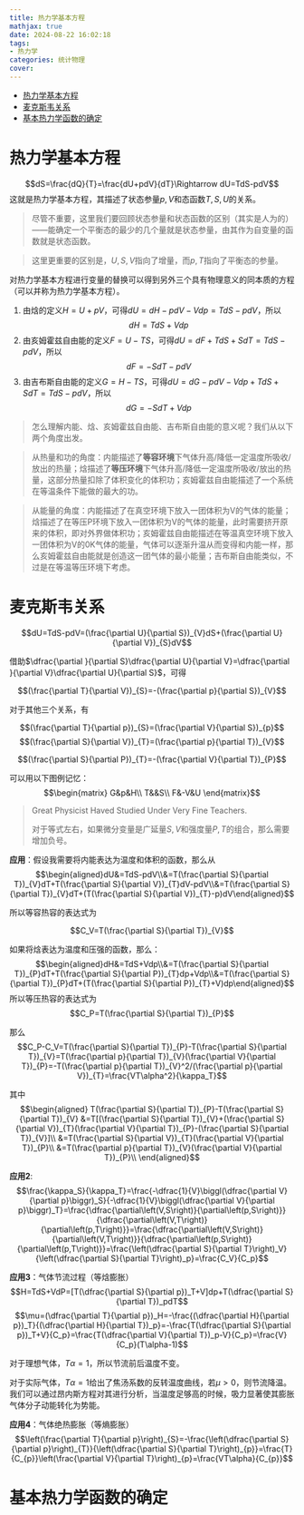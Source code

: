 ```yaml
---
title: 热力学基本方程
mathjax: true
date: 2024-08-22 16:02:18
tags: 
- 热力学
categories: 统计物理
cover:
---
```

- [热力学基本方程](#热力学基本方程)
- [麦克斯韦关系](#麦克斯韦关系)
- [基本热力学函数的确定](#基本热力学函数的确定)

# 热力学基本方程

$$dS=\frac{dQ}{T}=\frac{dU+pdV}{dT}\Rightarrow dU=TdS-pdV$$
这就是热力学基本方程，其描述了状态参量$p,V$和态函数$T,S,U$的关系。

>尽管不重要，这里我们要回顾状态参量和状态函数的区别（其实是人为的）——能确定一个平衡态的最少的几个量就是状态参量，由其作为自变量的函数就是状态函数。

>这里更重要的区别是，$U,S,V$指向了增量，而$p,T$指向了平衡态的参量。

对热力学基本方程进行变量的替换可以得到另外三个具有物理意义的同本质的方程（可以并称为热力学基本方程）。

1. 由焓的定义$H=U+pV$，可得$dU=dH-pdV-Vdp=TdS-pdV$，所以
$$dH=TdS+Vdp$$
2. 由亥姆霍兹自由能的定义$F=U-TS$，可得$dU=dF+TdS+SdT=TdS-pdV$，所以
$$dF=-SdT-pdV$$
3. 由吉布斯自由能的定义$G=H-TS$，可得$dU=dG-pdV-Vdp+TdS+SdT=TdS-pdV$，所以
$$dG=-SdT+Vdp$$

>怎么理解内能、焓、亥姆霍兹自由能、吉布斯自由能的意义呢？我们从以下两个角度出发。

>从热量和功的角度：内能描述了**等容环境**下气体升高/降低一定温度所吸收/放出的热量；焓描述了**等压环境**下气体升高/降低一定温度所吸收/放出的热量，这部分热量扣除了体积变化的体积功；亥姆霍兹自由能描述了一个系统在等温条件下能做的最大的功。

>从能量的角度：内能描述了在真空环境下放入一团体积为V的气体的能量；焓描述了在等压P环境下放入一团体积为V的气体的能量，此时需要挤开原来的体积，即对外界做体积功；亥姆霍兹自由能描述在等温真空环境下放入一团体积为V的0K气体的能量，气体可以逐渐升温从而变得和内能一样，那么亥姆霍兹自由能就是创造这一团气体的最小能量；吉布斯自由能类似，不过是在等温等压环境下考虑。

# 麦克斯韦关系
$$dU=TdS-pdV=(\frac{\partial U}{\partial S})_{V}dS+(\frac{\partial U}{\partial V})_{S}dV$$

借助$\dfrac{\partial }{\partial S}\dfrac{\partial U}{\partial V}=\dfrac{\partial }{\partial V}\dfrac{\partial U}{\partial S}$，可得

$$(\frac{\partial T}{\partial V})_{S}=-(\frac{\partial p}{\partial S})_{V}$$

对于其他三个关系，有

$$(\frac{\partial T}{\partial p})_{S}=(\frac{\partial V}{\partial S})_{p}$$
$$(\frac{\partial S}{\partial V})_{T}=(\frac{\partial p}{\partial T})_{V}$$

$$(\frac{\partial S}{\partial P})_{T}=-(\frac{\partial V}{\partial T})_{P}$$

可以用以下图例记忆：
$$\begin{matrix}
G&p&H\\
T&&S\\
F&-V&U
\end{matrix}$$

> Great Physicist Haved Studied Under Very Fine Teachers.
>
> 对于等式左右，如果微分变量是广延量$S,V$和强度量$P,T$的组合，那么需要增加负号。


**应用**：假设我需要将内能表达为温度和体积的函数，那么从
$$\begin{aligned}dU&=TdS-pdV\\&=T(\frac{\partial S}{\partial T})_{V}dT+T(\frac{\partial S}{\partial V})_{T}dV-pdV\\&=T(\frac{\partial S}{\partial T})_{V}dT+(T(\frac{\partial S}{\partial V})_{T}-p)dV\end{aligned}$$

所以等容热容的表达式为

$$C_V=T(\frac{\partial S}{\partial T})_{V}$$

如果将焓表达为温度和压强的函数，那么：
$$\begin{aligned}dH&=TdS+Vdp\\&=T(\frac{\partial S}{\partial T})_{P}dT+T(\frac{\partial S}{\partial P})_{T}dp+Vdp\\&=T(\frac{\partial S}{\partial T})_{P}dT+(T(\frac{\partial S}{\partial P})_{T}+V)dp\end{aligned}$$
所以等压热容的表达式为
$$C_P=T(\frac{\partial S}{\partial T})_{P}$$

那么
$$C_P-C_V=T(\frac{\partial S}{\partial T})_{P}-T(\frac{\partial S}{\partial T})_{V}=T(\frac{\partial p}{\partial T})_{V}(\frac{\partial V}{\partial T})_{P}=-T(\frac{\partial p}{\partial T})_{V}^2/(\frac{\partial p}{\partial V})_{T}=\frac{VT\alpha^2}{\kappa_T}$$

其中
$$\begin{aligned}
T(\frac{\partial S}{\partial T})_{P}-T(\frac{\partial S}{\partial T})_{V}
&=T[(\frac{\partial S}{\partial T})_{V}+(\frac{\partial S}{\partial V})_{T}(\frac{\partial V}{\partial T})_{P}-(\frac{\partial S}{\partial T})_{V}]\\
&=T(\frac{\partial S}{\partial V})_{T}(\frac{\partial V}{\partial T})_{P}\\
&=T(\frac{\partial p}{\partial T})_{V}(\frac{\partial V}{\partial T})_{P}\\
\end{aligned}$$


**应用2**:
$$\frac{\kappa_S}{\kappa_T}=\frac{-\dfrac{1}{V}\biggl(\dfrac{\partial V}{\partial p}\biggr)_S}{-\dfrac{1}{V}\biggl(\dfrac{\partial V}{\partial p}\biggr)_T}=\frac{\dfrac{\partial\left(V,S\right)}{\partial\left(p,S\right)}}{\dfrac{\partial\left(V,T\right)}{\partial\left(p,T\right)}}=\frac{\dfrac{\partial\left(V,S\right)}{\partial\left(V,T\right)}}{\dfrac{\partial\left(p,S\right)}{\partial\left(p,T\right)}}=\frac{\left(\dfrac{\partial S}{\partial T}\right)_V}{\left(\dfrac{\partial S}{\partial T}\right)_p}=\frac{C_V}{C_p}$$

**应用3**：气体节流过程（等焓膨胀）
$$H=TdS+VdP=[T(\dfrac{\partial S}{\partial p})_T+V]dp+T(\dfrac{\partial S}{\partial T})_pdT$$
$$\mu=(\dfrac{\partial T}{\partial p})_H=-\frac{(\dfrac{\partial H}{\partial p})_T}{(\dfrac{\partial H}{\partial T})_p}=-\frac{T(\dfrac{\partial S}{\partial p})_T+V}{C_p}=\frac{T(\dfrac{\partial V}{\partial T})_p-V}{C_p}=\frac{V}{C_p}(T\alpha-1)$$

对于理想气体，$T\alpha=1$，所以节流前后温度不变。

对于实际气体，$T\alpha=1$给出了焦汤系数的反转温度曲线，若$\mu>0$，则节流降温。我们可以通过昂内斯方程对其进行分析，当温度足够高的时候，吸力显著使其膨胀气体分子动能转化为势能。

**应用4**：气体绝热膨胀（等熵膨胀）
$$\left(\frac{\partial T}{\partial p}\right)_{S}=-\frac{\left(\dfrac{\partial S}{\partial p}\right)_{T}}{\left(\dfrac{\partial S}{\partial T}\right)_{p}}=\frac{T}{C_{p}}\left(\frac{\partial V}{\partial T}\right)_{p}=\frac{VT\alpha}{C_{p}}$$

# 基本热力学函数的确定



